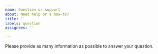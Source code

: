 ```yaml
---
name: Question or support
about: Need help or a how-to?
title: ''
labels: question
assignees: ''

---
```


Please provide as many information as possible to answer your question.

